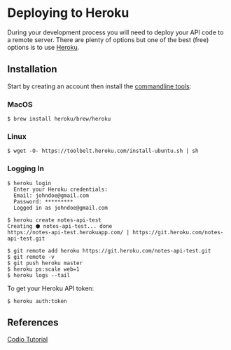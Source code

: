 
# Deploying to Heroku

During your development process you will need to deploy your API code to a remote server. There are plenty of options but one of the best (free) options is to use [Heroku](https://dashboard.heroku.com/apps).

## Installation

Start by creating an account then install the [commandline tools](https://devcenter.heroku.com/articles/heroku-cli):

### MacOS
```shell
$ brew install heroku/brew/heroku
```

### Linux
```shell
$ wget -O- https://toolbelt.heroku.com/install-ubuntu.sh | sh
```

### Logging In
```shell
$ heroku login
  Enter your Heroku credentials:
  Email: johndoe@gmail.com
  Password: *********
  Logged in as johndoe@gmail.com
```
```shell
$ heroku create notes-api-test
Creating ⬢ notes-api-test... done
https://notes-api-test.herokuapp.com/ | https://git.heroku.com/notes-api-test.git
```

```shell
$ git remote add heroku https://git.heroku.com/notes-api-test.git
$ git remote -v
$ git push heroku master
$ heroku ps:scale web=1
$ heroku logs --tail
```

To get your Heroku API token:
```shell
$ heroku auth:token
```

## References

[Codio Tutorial](https://docs.google.com/document/d/1xPU8Dbp2qQEHA-PTQiJyEOLy30_ngOLsH1fK_Vtf-W0/edit?usp=sharing)
